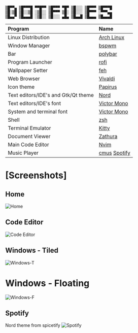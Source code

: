 ```
▒█▀▀▄ ▒█▀▀▀█ ▀▀█▀▀ ▒█▀▀▀ ▀█▀ ▒█░░░ ▒█▀▀▀ ▒█▀▀▀█
▒█░▒█ ▒█░░▒█ ░▒█░░ ▒█▀▀▀ ▒█░ ▒█░░░ ▒█▀▀▀ ░▀▀▀▄▄
▒█▄▄▀ ▒█▄▄▄█ ░▒█░░ ▒█░░░ ▄█▄ ▒█▄▄█ ▒█▄▄▄ ▒█▄▄▄█
```

| Program                             | Name                                                                                           |
| :---                                | :---                                                                                           |
| Linux Distribution                  | [Arch Linux](https://www.archlinux.org/)                                                       |
| Window Manager                      | [bspwm](https://github.com/baskerville/bspwm)                                                  |
| Bar                                 | [polybar](https://github.com/jaagr/polybar)                                                    |
| Program Launcher                    | [rofi](https://github.com/DaveDavenport/rofi)                                                  |
| Wallpaper Setter                    | [feh](https://github.com/derf/feh)                                                             |
| Web Browser                         | [Vivaldi](https://wiki.archlinux.org/index.php/Vivaldi)                                        |
| Icon theme                          | [Papirus](https://github.com/PapirusDevelopmentTeam/papirus-icon-theme)                        |
| Text editors/IDE's and Gtk/Qt theme | [Nord](https://nordtheme.com/)                                                                 |
| Text editors/IDE's font             | [Victor Mono](https://rubjo.github.io/victor-mono/)                                            |
| System and terminal font            | [Victor Mono](https://rubjo.github.io/victor-mono/)                                            |
| Shell                               | [zsh](https://www.zsh.org/)                                                                    |
| Terminal Emulator                   | [Kitty](https://sw.kovidgoyal.net/kitty/)                                                      |
| Document Viewer                     | [Zathura](https://pwmt.org/projects/zathura/)                                                  |
| Main Code Editor                    | [Nvim](https://neovim.io/)                                                                     |
| Music Player                        | [cmus](https://cmus.github.io) [Spotify](https://www.spotify.com)                              |

# [Screenshots]

## Home
![Home](./assets/home.png)

## Code Editor
![Code Editor](./assets/nvim.png)

## Windows - Tiled
![Windows-T](./assets/windows.png)

# Windows - Floating
![Windows-F](./assets/vivaldi-pulsemixer.png)

## Spotify
Nord theme from spicetify
![Spotify](./assets/spotify.png)
